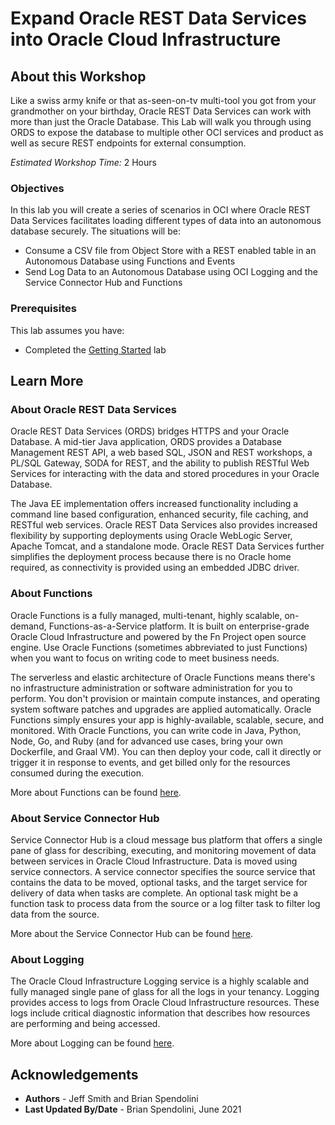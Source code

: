 # Expand Oracle REST Data Services into Oracle Cloud Infrastructure

## About this Workshop

Like a swiss army knife or that as-seen-on-tv multi-tool you got from your grandmother on your birthday, Oracle REST Data Services can work with more than just the Oracle Database. This Lab will walk you through using ORDS to expose the database to multiple other OCI services and product as well as secure REST endpoints for external consumption.

*Estimated Workshop Time:* 2 Hours

### Objectives

In this lab you will create a series of scenarios in OCI where Oracle REST Data Services facilitates loading different types of data into an autonomous database securely. The situations will be:

- Consume a CSV file from Object Store with a REST enabled table in an Autonomous Database using Functions and Events
- Send Log Data to an Autonomous Database using OCI Logging and the Service Connector Hub and Functions

### Prerequisites
This lab assumes you have:
* Completed the [Getting Started](https://raw.githubusercontent.com/oracle/learning-library/master/common/labs/cloud-login/pre-register-free-tier-account.md) lab

## Learn More

### About Oracle REST Data Services

Oracle REST Data Services (ORDS) bridges HTTPS and your Oracle Database. A mid-tier Java application, ORDS provides a Database Management REST API, a web based SQL, JSON and REST workshops, a PL/SQL Gateway, SODA for REST, and the ability to publish RESTful Web Services for interacting with the data and stored procedures in your Oracle Database.

The Java EE implementation offers increased functionality including a command line based configuration, enhanced security, file caching, and RESTful web services. Oracle REST Data Services also provides increased flexibility by supporting deployments using Oracle WebLogic Server, Apache Tomcat, and a standalone mode. Oracle REST Data Services further simplifies the deployment process because there is no Oracle home required, as connectivity is provided using an embedded JDBC driver.

### About Functions

Oracle Functions is a fully managed, multi-tenant, highly scalable, on-demand, Functions-as-a-Service platform. It is built on enterprise-grade Oracle Cloud Infrastructure and powered by the Fn Project open source engine. Use Oracle Functions (sometimes abbreviated to just Functions) when you want to focus on writing code to meet business needs.

The serverless and elastic architecture of Oracle Functions means there's no infrastructure administration or software administration for you to perform. You don't provision or maintain compute instances, and operating system software patches and upgrades are applied automatically. Oracle Functions simply ensures your app is highly-available, scalable, secure, and monitored. With Oracle Functions, you can write code in Java, Python, Node, Go, and Ruby (and for advanced use cases, bring your own Dockerfile, and Graal VM). You can then deploy your code, call it directly or trigger it in response to events, and get billed only for the resources consumed during the execution.

More about Functions can be found [here](https://docs.oracle.com/en-us/iaas/Content/Functions/Concepts/functionsoverview.htm).

### About Service Connector Hub

Service Connector Hub is a cloud message bus platform that offers a single pane of glass for describing, executing, and monitoring movement of data between services in Oracle Cloud Infrastructure. Data is moved using service connectors. A service connector specifies the source service that contains the data to be moved, optional tasks, and the target service for delivery of data when tasks are complete. An optional task might be a function task to process data from the source or a log filter task to filter log data from the source.

More about the Service Connector Hub can be found [here](https://docs.oracle.com/en-us/iaas/Content/service-connector-hub/overview.htm).

### About Logging

The Oracle Cloud Infrastructure Logging service is a highly scalable and fully managed single pane of glass for all the logs in your tenancy. Logging provides access to logs from Oracle Cloud Infrastructure resources. These logs include critical diagnostic information that describes how resources are performing and being accessed.

More about Logging can be found [here](https://docs.oracle.com/en-us/iaas/Content/Logging/Concepts/loggingoverview.htm).

## Acknowledgements

- **Authors** - Jeff Smith and Brian Spendolini
- **Last Updated By/Date** - Brian Spendolini, June 2021
